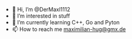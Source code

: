 - 👋 Hi, I’m @DerMaxl1112
- 👀 I’m interested in stuff
- 🌱 I’m currently learning C++, Go and Pyton
- 📫 How to reach me maximilian-hug@gmx.de

<!---
DerMaxl1112/DerMaxl1112 is a ✨ special ✨ repository because its `README.md` (this file) appears on your GitHub profile.
You can click the Preview link to take a look at your changes.
--->
